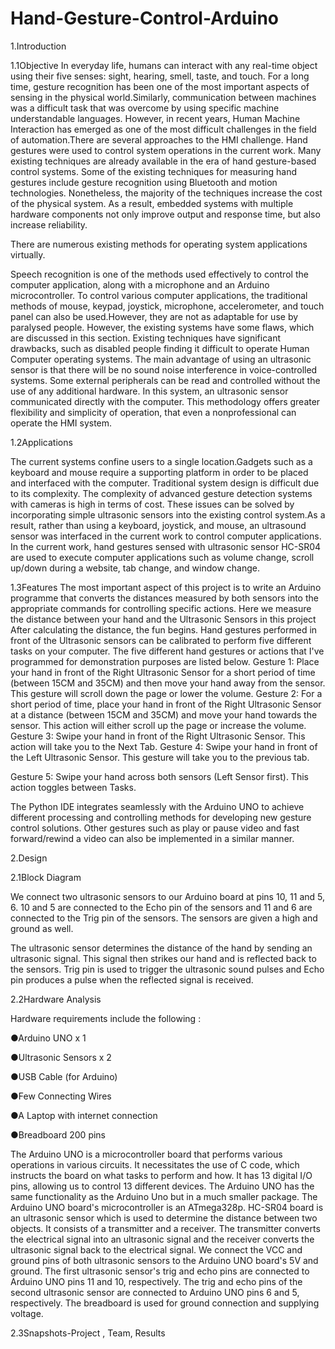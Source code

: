 # Hand-Gesture-Control-Arduino
1.Introduction

1.1Objective
In everyday life, humans can interact with any real-time object using their five senses: sight, hearing, smell, taste, and touch. For a long time, gesture recognition has been one of the most important aspects of sensing in the physical world.Similarly, communication between machines was a difficult task that was overcome by using specific machine understandable languages.
However, in recent years, Human Machine Interaction has emerged as one of the most difficult challenges in the field of automation.There are several approaches to the HMI challenge. Hand gestures were used to control system operations in the current work. Many existing techniques are already available in the era of hand gesture-based control systems. Some of the existing techniques for measuring hand gestures include gesture recognition using Bluetooth and motion technologies.
Nonetheless, the majority of the techniques increase the cost of the physical system. As a result, embedded systems with multiple hardware components not only improve output and response time, but also increase reliability.

There are numerous existing methods for operating system applications virtually.

Speech recognition is one of the methods used effectively to control the computer application, along with a microphone and an Arduino microcontroller. To control various computer
applications, the traditional methods of mouse, keypad, joystick, microphone, accelerometer, and touch panel can also be used.However, they are not as adaptable for use by paralysed people. However, the existing systems have some flaws, which are discussed in this section. Existing techniques have significant drawbacks, such as disabled people finding it difficult to operate Human Computer operating systems.
The main advantage of using an ultrasonic sensor is that there will be no sound noise interference in voice-controlled systems. Some external peripherals can be read and controlled without the use of any additional hardware. In this system, an ultrasonic sensor communicated directly with the computer. This methodology offers greater flexibility and simplicity of operation, that even a nonprofessional can operate the HMI system.



1.2Applications

The current systems confine users to a single location.Gadgets such as a keyboard and mouse require a supporting platform in order to be placed and interfaced with the computer.
Traditional system design is difficult due to its complexity. The complexity of advanced gesture detection systems with cameras is high in terms of cost. These issues can be solved by incorporating simple ultrasonic sensors into the existing control system.As a result, rather than using a keyboard, joystick, and mouse, an ultrasound sensor was interfaced in the current work to control computer applications.
In the current work, hand gestures sensed with ultrasonic sensor HC-SR04 are used to execute
computer applications such as volume change, scroll up/down during a website, tab change, and window change.


1.3Features
The most important aspect of this project is to write an Arduino programme that converts the distances measured by both sensors into the appropriate commands for controlling specific actions.
Here we measure the distance between your hand and the Ultrasonic Sensors in this project After
calculating the distance, the fun begins. Hand gestures performed in front of the Ultrasonic sensors can be calibrated to perform five different tasks on your computer. The five different hand gestures or actions that I've programmed for demonstration purposes are listed below.
Gesture 1: Place your hand in front of the Right Ultrasonic Sensor for a short period of time (between 15CM and 35CM) and then move your hand away from the sensor. This gesture will scroll down the page or lower the volume.
Gesture 2: For a short period of time, place your hand in front of the Right Ultrasonic Sensor at a distance (between 15CM and 35CM) and move your hand towards the sensor. This action will
either scroll up the page or increase the volume.
Gesture 3: Swipe your hand in front of the Right Ultrasonic Sensor. This action will take you to the Next Tab.
Gesture 4: Swipe your hand in front of the Left Ultrasonic Sensor. This gesture will take you to the previous tab.



Gesture 5: Swipe your hand across both sensors (Left Sensor first). This action toggles between Tasks.

The Python IDE integrates seamlessly with the Arduino UNO to achieve different processing and controlling methods for developing new gesture control solutions. Other gestures such as play or pause video and fast forward/rewind a video can also be implemented in a similar manner.


2.Design


2.1Block Diagram

We connect two ultrasonic sensors to our Arduino board at pins 10, 11 and 5, 6. 10 and 5 are connected to the Echo pin of the sensors and 11 and 6 are connected to the Trig pin of the sensors. The sensors are given a high and ground as well.


The ultrasonic sensor determines the distance of the hand by sending an ultrasonic signal. This signal then strikes our hand and is reflected back to the sensors. Trig pin is used to trigger the ultrasonic sound pulses and Echo pin produces a pulse when the reflected signal is received.










2.2Hardware Analysis

Hardware requirements include the following :

●Arduino UNO x 1

●Ultrasonic Sensors x 2

●USB Cable (for Arduino)

●Few Connecting Wires

●A Laptop with internet connection

●Breadboard 200 pins




The Arduino UNO is a microcontroller board that performs various operations in various circuits. It necessitates the use of C code, which instructs the board on what tasks to perform and how. It has 13 digital I/O pins, allowing us to control 13 different devices. The Arduino UNO has the same functionality as the Arduino Uno but in a much smaller package. The Arduino UNO board's microcontroller is an ATmega328p.
HC-SR04 board is an ultrasonic sensor which is used to determine the distance between two objects. It consists of a transmitter and a receiver. The transmitter converts the electrical signal into an ultrasonic signal and the receiver converts the ultrasonic signal back to the electrical signal.
We connect the VCC and ground pins of both ultrasonic sensors to the Arduino UNO board's 5V and ground. The first ultrasonic sensor's trig and echo pins are connected to Arduino UNO pins 11 and 10, respectively. The trig and echo pins of the second ultrasonic sensor are connected to Arduino UNO pins 6 and 5, respectively. The breadboard is used for ground connection and supplying voltage.



2.3Snapshots-Project , Team, Results










